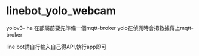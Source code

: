 # linebot_yolo_webcam

yolov3- ha 在部屬前要先準備一個mqtt-broker
yolo在偵測時會把數據傳上mqtt-broker

line bot請自行輸入自己得API,執行app即可
